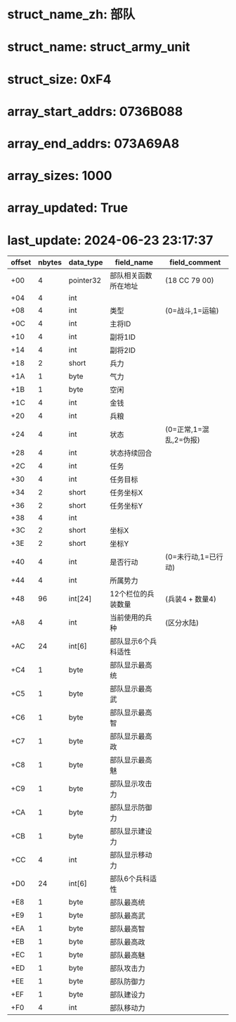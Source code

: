 # struct_name_zh: 部队
# struct_name: struct_army_unit
# struct_size: 0xF4
# array_start_addrs: 0736B088
# array_end_addrs: 073A69A8
# array_sizes: 1000
# array_updated: True
# last_update: 2024-06-23 23:17:37

| offset | nbytes | data_type | field_name           | field_comment          |
| ------ | ------ | --------- | -------------------- | ---------------------- |
| +00    | 4      | pointer32 | 部队相关函数所在地址 | (18 CC 79 00)          |
| +04    | 4      | int       |                      |                        |
| +08    | 4      | int       | 类型                 | (0=战斗,1=运输)        |
| +0C    | 4      | int       | 主将ID               |                        |
| +10    | 4      | int       | 副将1ID              |                        |
| +14    | 4      | int       | 副将2ID              |                        |
| +18    | 2      | short     | 兵力                 |                        |
| +1A    | 1      | byte      | 气力                 |                        |
| +1B    | 1      | byte      | 空闲                 |                        |
| +1C    | 4      | int       | 金钱                 |                        |
| +20    | 4      | int       | 兵粮                 |                        |
| +24    | 4      | int       | 状态                 | (0=正常,1=混乱,2=伪报) |
| +28    | 4      | int       | 状态持续回合         |                        |
| +2C    | 4      | int       | 任务                 |                        |
| +30    | 4      | int       | 任务目标             |                        |
| +34    | 2      | short     | 任务坐标X            |                        |
| +36    | 2      | short     | 任务坐标Y            |                        |
| +38    | 4      | int       |                      |                        |
| +3C    | 2      | short     | 坐标X                |                        |
| +3E    | 2      | short     | 坐标Y                |                        |
| +40    | 4      | int       | 是否行动             | (0=未行动,1=已行动)    |
| +44    | 4      | int       | 所属势力             |                        |
| +48    | 96     | int[24]   | 12个栏位的兵装数量   | (兵装4 + 数量4)        |
| +A8    | 4      | int       | 当前使用的兵种       | (区分水陆)             |
| +AC    | 24     | int[6]    | 部队显示6个兵科适性  |                        |
| +C4    | 1      | byte      | 部队显示最高统       |                        |
| +C5    | 1      | byte      | 部队显示最高武       |                        |
| +C6    | 1      | byte      | 部队显示最高智       |                        |
| +C7    | 1      | byte      | 部队显示最高政       |                        |
| +C8    | 1      | byte      | 部队显示最高魅       |                        |
| +C9    | 1      | byte      | 部队显示攻击力       |                        |
| +CA    | 1      | byte      | 部队显示防御力       |                        |
| +CB    | 1      | byte      | 部队显示建设力       |                        |
| +CC    | 4      | int       | 部队显示移动力       |                        |
| +D0    | 24     | int[6]    | 部队6个兵科适性      |                        |
| +E8    | 1      | byte      | 部队最高统           |                        |
| +E9    | 1      | byte      | 部队最高武           |                        |
| +EA    | 1      | byte      | 部队最高智           |                        |
| +EB    | 1      | byte      | 部队最高政           |                        |
| +EC    | 1      | byte      | 部队最高魅           |                        |
| +ED    | 1      | byte      | 部队攻击力           |                        |
| +EE    | 1      | byte      | 部队防御力           |                        |
| +EF    | 1      | byte      | 部队建设力           |                        |
| +F0    | 4      | int       | 部队移动力           |                        |
